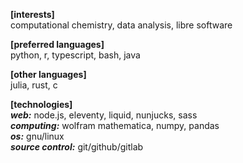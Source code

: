 **[interests]**  
computational chemistry, data analysis, libre software

**[preferred languages]**  
python, r, typescript, bash, java

**[other languages]**  
julia, rust, c

**[technologies]**  
***web:*** node.js, eleventy, liquid, nunjucks, sass  
***computing:*** wolfram mathematica, numpy, pandas  
***os:*** gnu/linux  
***source control:*** git/github/gitlab  
